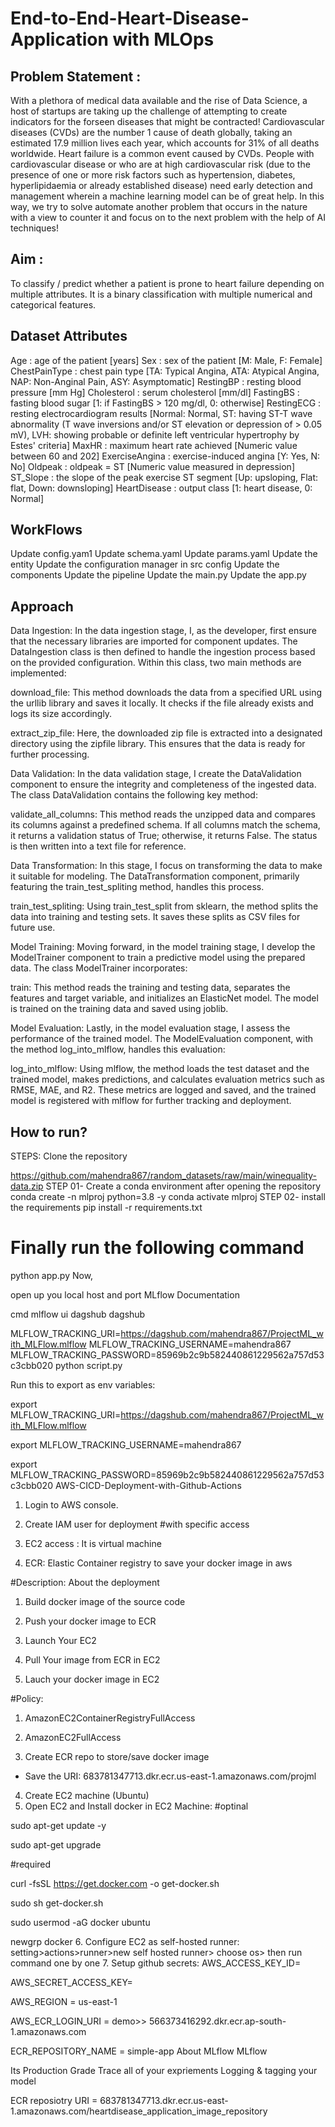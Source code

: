 # End-to-End-Heart-Disease-Application with MLOps

## Problem Statement :
With a plethora of medical data available and the rise of Data Science, a host of startups are taking up the challenge of attempting to create indicators for the forseen diseases that might be contracted! Cardiovascular diseases (CVDs) are the number 1 cause of death globally, taking an estimated 17.9 million lives each year, which accounts for 31% of all deaths worldwide. Heart failure is a common event caused by CVDs. People with cardiovascular disease or who are at high cardiovascular risk (due to the presence of one or more risk factors such as hypertension, diabetes, hyperlipidaemia or already established disease) need early detection and management wherein a machine learning model can be of great help. In this way, we try to solve automate another problem that occurs in the nature with a view to counter it and focus on to the next problem with the help of AI techniques!

## Aim :
To classify / predict whether a patient is prone to heart failure depending on multiple attributes.
It is a binary classification with multiple numerical and categorical features.

## Dataset Attributes
Age : age of the patient [years]
Sex : sex of the patient [M: Male, F: Female]
ChestPainType : chest pain type [TA: Typical Angina, ATA: Atypical Angina, NAP: Non-Anginal Pain, ASY: Asymptomatic]
RestingBP : resting blood pressure [mm Hg]
Cholesterol : serum cholesterol [mm/dl]
FastingBS : fasting blood sugar [1: if FastingBS > 120 mg/dl, 0: otherwise]
RestingECG : resting electrocardiogram results [Normal: Normal, ST: having ST-T wave abnormality (T wave inversions and/or ST elevation or depression of > 0.05 mV), LVH: showing probable or definite left ventricular hypertrophy by Estes' criteria]
MaxHR : maximum heart rate achieved [Numeric value between 60 and 202]
ExerciseAngina : exercise-induced angina [Y: Yes, N: No]
Oldpeak : oldpeak = ST [Numeric value measured in depression]
ST_Slope : the slope of the peak exercise ST segment [Up: upsloping, Flat: flat, Down: downsloping]
HeartDisease : output class [1: heart disease, 0: Normal]


## WorkFlows
Update config.yam1
Update schema.yaml
Update params.yaml
Update the entity
Update the configuration manager in src config
Update the components
Update the pipeline
Update the main.py
Update the app.py


## Approach

Data Ingestion:
In the data ingestion stage, I, as the developer, first ensure that the necessary libraries are imported for component updates. The DataIngestion class is then defined to handle the ingestion process based on the provided configuration. Within this class, two main methods are implemented:

download_file: This method downloads the data from a specified URL using the urllib library and saves it locally. It checks if the file already exists and logs its size accordingly.

extract_zip_file: Here, the downloaded zip file is extracted into a designated directory using the zipfile library. This ensures that the data is ready for further processing.

Data Validation:
In the data validation stage, I create the DataValidation component to ensure the integrity and completeness of the ingested data. The class DataValidation contains the following key method:

validate_all_columns: This method reads the unzipped data and compares its columns against a predefined schema. If all columns match the schema, it returns a validation status of True; otherwise, it returns False. The status is then written into a text file for reference.

Data Transformation:
In this stage, I focus on transforming the data to make it suitable for modeling. The DataTransformation component, primarily featuring the train_test_spliting method, handles this process.

train_test_spliting: Using train_test_split from sklearn, the method splits the data into training and testing sets. It saves these splits as CSV files for future use.

Model Training:
Moving forward, in the model training stage, I develop the ModelTrainer component to train a predictive model using the prepared data. The class ModelTrainer incorporates:

train: This method reads the training and testing data, separates the features and target variable, and initializes an ElasticNet model. The model is trained on the training data and saved using joblib.

Model Evaluation:
Lastly, in the model evaluation stage, I assess the performance of the trained model. The ModelEvaluation component, with the method log_into_mlflow, handles this evaluation:

log_into_mlflow: Using mlflow, the method loads the test dataset and the trained model, makes predictions, and calculates evaluation metrics such as RMSE, MAE, and R2. These metrics are logged and saved, and the trained model is registered with mlflow for further tracking and deployment.

## How to run?

STEPS:
Clone the repository

https://github.com/mahendra867/random_datasets/raw/main/winequality-data.zip
STEP 01- Create a conda environment after opening the repository
conda create -n mlproj python=3.8 -y
conda activate mlproj
STEP 02- install the requirements
pip install -r requirements.txt
# Finally run the following command
python app.py
Now,

open up you local host and port
MLflow
Documentation

cmd
mlflow ui
dagshub
dagshub

MLFLOW_TRACKING_URI=https://dagshub.com/mahendra867/ProjectML_with_MLFlow.mlflow
MLFLOW_TRACKING_USERNAME=mahendra867
MLFLOW_TRACKING_PASSWORD=85969b2c9b582440861229562a757d53c3cbb020
python script.py

Run this to export as env variables:

export MLFLOW_TRACKING_URI=https://dagshub.com/mahendra867/ProjectML_with_MLFlow.mlflow

export MLFLOW_TRACKING_USERNAME=mahendra867

export MLFLOW_TRACKING_PASSWORD=85969b2c9b582440861229562a757d53c3cbb020
AWS-CICD-Deployment-with-Github-Actions
1. Login to AWS console.
2. Create IAM user for deployment
#with specific access

1. EC2 access : It is virtual machine

2. ECR: Elastic Container registry to save your docker image in aws


#Description: About the deployment

1. Build docker image of the source code

2. Push your docker image to ECR

3. Launch Your EC2 

4. Pull Your image from ECR in EC2

5. Lauch your docker image in EC2

#Policy:

1. AmazonEC2ContainerRegistryFullAccess

2. AmazonEC2FullAccess
3. Create ECR repo to store/save docker image
- Save the URI: 683781347713.dkr.ecr.us-east-1.amazonaws.com/projml
4. Create EC2 machine (Ubuntu)
5. Open EC2 and Install docker in EC2 Machine:
#optinal

sudo apt-get update -y

sudo apt-get upgrade

#required

curl -fsSL https://get.docker.com -o get-docker.sh

sudo sh get-docker.sh

sudo usermod -aG docker ubuntu

newgrp docker
6. Configure EC2 as self-hosted runner:
setting>actions>runner>new self hosted runner> choose os> then run command one by one
7. Setup github secrets:
AWS_ACCESS_KEY_ID=

AWS_SECRET_ACCESS_KEY=

AWS_REGION = us-east-1

AWS_ECR_LOGIN_URI = demo>>  566373416292.dkr.ecr.ap-south-1.amazonaws.com

ECR_REPOSITORY_NAME = simple-app
About MLflow
MLflow

Its Production Grade
Trace all of your expriements
Logging & tagging your model

ECR reposiotry URI = 683781347713.dkr.ecr.us-east-1.amazonaws.com/heartdisease_application_image_repository
